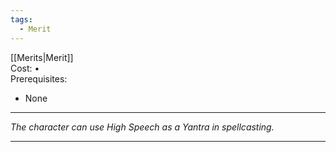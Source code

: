 ```yaml
---
tags:
  - Merit
---
```


[[Merits|Merit]]\
Cost: •\
Prerequisites:
- None

---

_The character can use High Speech as a Yantra in spellcasting._

---